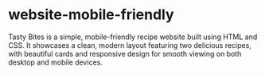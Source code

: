 # website-mobile-friendly
Tasty Bites is a simple, mobile-friendly recipe website built using HTML and CSS. It showcases a clean, modern layout featuring two delicious recipes, with beautiful cards and responsive design for smooth viewing on both desktop and mobile devices.

